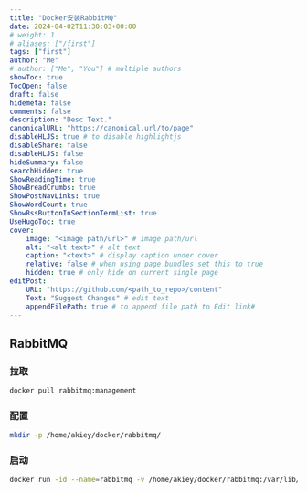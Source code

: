 ```yaml
---
title: "Docker安装RabbitMQ"
date: 2024-04-02T11:30:03+00:00
# weight: 1
# aliases: ["/first"]
tags: ["first"]
author: "Me"
# author: ["Me", "You"] # multiple authors
showToc: true
TocOpen: false
draft: false
hidemeta: false
comments: false
description: "Desc Text."
canonicalURL: "https://canonical.url/to/page"
disableHLJS: true # to disable highlightjs
disableShare: false
disableHLJS: false
hideSummary: false
searchHidden: true
ShowReadingTime: true
ShowBreadCrumbs: true
ShowPostNavLinks: true
ShowWordCount: true
ShowRssButtonInSectionTermList: true
UseHugoToc: true
cover:
    image: "<image path/url>" # image path/url
    alt: "<alt text>" # alt text
    caption: "<text>" # display caption under cover
    relative: false # when using page bundles set this to true
    hidden: true # only hide on current single page
editPost:
    URL: "https://github.com/<path_to_repo>/content"
    Text: "Suggest Changes" # edit text
    appendFilePath: true # to append file path to Edit link#
---
```


## RabbitMQ

### 拉取

```sh 
docker pull rabbitmq:management
```

### 配置

```sh
mkdir -p /home/akiey/docker/rabbitmq/
```

### 启动

```sh
docker run -id --name=rabbitmq -v /home/akiey/docker/rabbitmq:/var/lib/rabbitmq -p 15672:15672 -p 5672:5672 --restart=always -e RABBITMQ_DEFAULT_USER=admin -e RABBITMQ_DEFAULT_PASS=123456 rabbitmq:management
```

